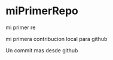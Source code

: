 # miPrimerRepo

mi primer re

mi primera contribucion local para github

Un commit mas desde github

